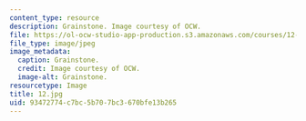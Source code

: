 ```yaml
---
content_type: resource
description: Grainstone. Image courtesy of OCW.
file: https://ol-ocw-studio-app-production.s3.amazonaws.com/courses/12-110-sedimentary-geology-fall-2004/93472774c7bc5b707bc3670bfe13b265_12.jpg
file_type: image/jpeg
image_metadata:
  caption: Grainstone.
  credit: Image courtesy of OCW.
  image-alt: Grainstone.
resourcetype: Image
title: 12.jpg
uid: 93472774-c7bc-5b70-7bc3-670bfe13b265
---
```

